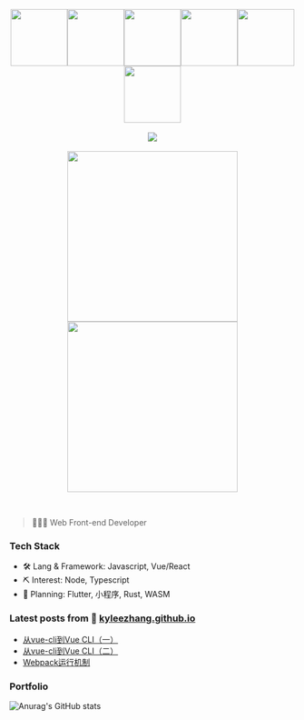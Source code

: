 <p align="center">
  <img src="https://media3.giphy.com/media/ln7z2eWriiQAllfVcn/200w.webp" width="100"><img src="https://i.giphy.com/media/LMt9638dO8dftAjtco/200.webp" width="100"><img src="https://i.giphy.com/media/eNAsjO55tPbgaor7ma/200w.webp" width="100"><img src="https://i.giphy.com/media/VgGthkhUvGgOit7Y9i/200.webp" width="100"><img src="https://i.giphy.com/media/KzJkzjggfGN5Py6nkT/200.webp" width="100"><img src="https://i.giphy.com/media/IdyAQJVN2kVPNUrojM/200.webp" width="100"><br><br>
  <img src="https://camo.githubusercontent.com/936a08778c7e4885053d148c07bbd2339dfbdd80/68747470733a2f2f6665726f73732e6e65742f782f6e6f6465322e676966" /><br><br>
  <img src="https://little.kylerconway.com/images/golang-what.gif" width="300"><img src="https://intro.rustbridge.com/img/ferris.gif" width="300">
</p>
<br>

> 👨🏻‍💻 Web Front-end Developer

### Tech Stack

- 🛠 Lang & Framework: Javascript, Vue/React
- ⛏ Interest: Node, Typescript
- 📓 Planning: Flutter, 小程序, Rust, WASM

### Latest posts from 📝 [kyleezhang.github.io](https://kyleezhang.github.io/)

- [从vue-cli到Vue CLI（一）](https://kyleezhang.github.io/2021/01/28/vue-cli-01/)
- [从vue-cli到Vue CLI（二）](https://kyleezhang.github.io/2021/05/15/vue-cli-02/) 
- [Webpack运行机制](https://kyleezhang.github.io/2020/12/16/webpack-runtime/) 


### Portfolio

![Anurag's GitHub stats](https://github-readme-stats.vercel.app/api?username=kyleezhang&show_icons=true&theme=radical)


